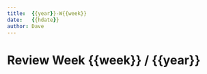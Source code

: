 ```yaml
---
title:  {{year}}-W{{week}}
date:   {{hdate}}
author: Dave
---
```


# Review Week {{week}} / {{year}}
